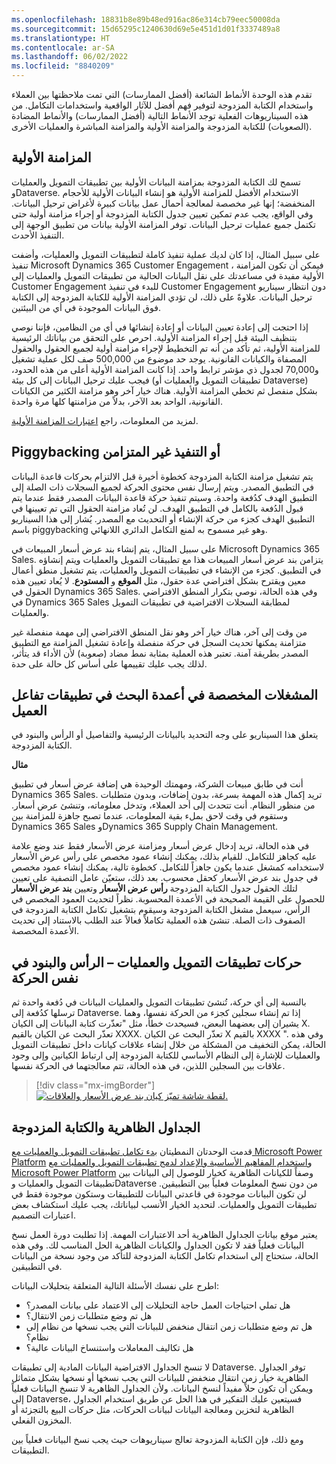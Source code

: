 ```yaml
---
ms.openlocfilehash: 18831b8e89b48ed916ac86e314cb79eec50008da
ms.sourcegitcommit: 15d65295c1240630d69e5e451d1d01f3337489a8
ms.translationtype: HT
ms.contentlocale: ar-SA
ms.lasthandoff: 06/02/2022
ms.locfileid: "8840209"
---
```

تقدم هذه الوحدة الأنماط الشائعة (أفضل الممارسات) التي تمت ملاحظتها بين العملاء واستخدام الكتابة المزدوجة لتوفير فهم أفضل للآثار الواقعية واستخدامات التكامل. من هذه السيناريوهات الفعلية توجد الأنماط التالية (أفضل الممارسات) والأنماط المضادة (الصعوبات) للكتابة المزدوجة والمزامنة الأولية والمزامنة المباشرة والعمليات الأخرى. 

## <a name="initial-sync"></a>المزامنة الأولية
تسمح لك الكتابة المزدوجة بمزامنة البيانات الأولية بين تطبيقات التمويل والعمليات وDataverse. الاستخدام الأفضل للمزامنة الأولية هو إنشاء البيانات الأولية للأحجام المنخفضة؛ إنها غير مخصصة لمعالجة أحمال عمل بيانات كبيرة لأغراض ترحيل البيانات. وفي الواقع، يجب عدم تمكين تعيين جدول الكتابة المزدوجة أو إجراء مزامنة أولية حتى تكتمل جميع عمليات ترحيل البيانات. توفر المزامنة الأولية بيانات من تطبيق الوجهة إلى التنفيذ الأحدث.

على سبيل المثال، إذا كان لديك عملية تنفيذ كاملة لتطبيقات التمويل والعمليات، وأضفت تنفيذ Microsoft Dynamics 365 Customer Engagement ، فيمكن أن تكون المزامنة الأولية مفيدة في مساعدتك على نقل البيانات الحالية من تطبيقات التمويل والعمليات إلى Customer Engagement للبدء في تنفيذ Customer Engagement دون انتظار سيناريو ترحيل البيانات. علاوةً على ذلك، لن تؤدي المزامنة الأولية للكتابة المزدوجة إلى الكتابة فوق البيانات الموجودة في أي من البيئتين.

إذا احتجت إلى إعادة تعيين البيانات أو إعادة إنشائها في أي من النظامين، فإننا نوصي بتنظيف البيئة قبل إجراء المزامنة الأولية. احرص على التحقق من بياناتك الرئيسية للمزامنة الأولية، ثم تأكد من أنه تم التخطيط لإجراء مزامنة أولية لجميع الحقول والحقول المصفاة والكيانات القانونية. يوجد حد موضوع من 500,000 صف لكل عملية تشغيل و70,000 لجدول ذي مؤشر ترابط واحد. إذا كانت المزامنة الأولية أعلى من هذه الحدود، فيجب عليك ترحيل البيانات إلى كل بيئة (تطبيقات التمويل والعمليات أو Dataverse) بشكل منفصل ثم تخطي المزامنة الأولية. هناك خيار آخر وهو مزامنة الكثير من الكيانات القانونية، الواحد بعد الآخر، بدلاً من مزامنتها كلها مرة واحدة. 

لمزيد من المعلومات، راجع [اعتبارات المزامنة الأولية](/dynamics365/fin-ops-core/dev-itpro/data-entities/dual-write/initial-sync-guidance/?azure-portal=true). 

## <a name="piggybacking-or-async-implementation"></a>Piggybacking أو التنفيذ غير المتزامن
يتم تشغيل مزامنة الكتابة المزدوجة كخطوة أخيرة قبل الالتزام بحركات قاعدة البيانات في التطبيق المصدر. ويتم إرسال نفس محتوى الحركة لجميع السجلات ذات الصلة إلى التطبيق الهدف كدُفعة واحدة. وسيتم تنفيذ حركة قاعدة البيانات المصدر فقط عندما يتم قبول الدُفعة بالكامل في التطبيق الهدف. لن تُعاد مزامنة الحقول التي تم تعيينها في التطبيق الهدف كجزء من حركة الإنشاء أو التحديث مع المصدر. يُشار إلى هذا السيناريو باسم piggybacking وهو غير مسموح به لمنع التكامل الدائري اللانهائي. 

على سبيل المثال، يتم إنشاء بند عرض أسعار المبيعات في Microsoft Dynamics 365 Sales. يتزامن بند عرض أسعار المبيعات هذا مع تطبيقات التمويل والعمليات ويتم إنشاؤه في التطبيق. كجزء من الإنشاء في تطبيقات التمويل والعمليات، يتم تشغيل منطق أعمال معين ويقترح بشكل افتراضي عدة حقول، مثل **الموقع** و **المستودع**. لا يُعاد تعيين هذه الحقول في Dynamics 365 Sales. وفي هذه الحالة، نوصي بتكرار المنطق الافتراضي في Dynamics 365 Sales لمطابقة السجلات الافتراضية في تطبيقات التمويل والعمليات. 

من وقت إلى آخر، هناك خيار آخر وهو نقل المنطق الافتراضي إلى مهمة منفصلة غير متزامنة يمكنها تحديث السجل في حركة منفصلة وإعادة تشغيل المزامنة مع التطبيق المصدر بطريقة آمنة. تعتبر هذه العملية بمثابة نمط مضاد (صعوبة) لأن الأداء قد يتأثر، لذلك يجب عليك تقييمها على أساس كل حالة على حدة. 

## <a name="custom-triggers-on-lookup-columns-in-customer-engagement-apps"></a>المشغلات المخصصة في أعمدة البحث في تطبيقات تفاعل العميل
يتعلق هذا السيناريو على وجه التحديد بالبيانات الرئيسية والتفاصيل أو الرأس والبنود في الكتابة المزدوجة. 

**مثال**

أنت في طابق مبيعات الشركة، ومهمتك الوحيدة هي إضافة عرض أسعار في تطبيق Dynamics 365 Sales. تريد إكمال هذه المهمة بسرعة، بدون إضافات، وبدون متطلبات من منظور النظام. أنت تتحدث إلى أحد العملاء، وتدخل معلوماته، وتنشئ عرض أسعار. وستقوم في وقت لاحق بملء بقية المعلومات، عندما تصبح جاهزة للمزامنة بين Dynamics 365 Sales وDynamics 365 Supply Chain Management. 

في هذه الحالة، تريد إدخال عرض أسعار ومزامنة عرض الأسعار فقط عند وضع علامة عليه كجاهز للتكامل. للقيام بذلك، يمكنك إنشاء عمود مخصص على رأس عرض الأسعار لاستخدامه كمشغل عندما يكون جاهزاً للتكامل. كخطوة تالية، يمكنك إنشاء عمود مخصص في جدول بند عرض الأسعار كحقل محسوب. بعد ذلك، ستعيّن عامل التصفية على تعيين جدول الكتابة المزدوجة **رأس عرض الأسعار** وتعيين **بند عرض الأسعار‏‎** لتلك الحقول للحصول على القيمة الصحيحة في الأعمدة المحسوبة. نظراً لتحديث العمود المخصص في الرأس، سيعمل مشغل الكتابة المزدوجة وسيقوم بتشغيل تكامل الكتابة المزدوجة في الصفوف ذات الصلة. تنشئ هذه العملية تكاملاً فعالاً عند الطلب بالاستناد إلى تحديث الأعمدة المخصصة. 

## <a name="finance-and-operations-apps-transactions--header-and-lines-in-the-same-transaction"></a>حركات تطبيقات التمويل والعمليات – الرأس والبنود في نفس الحركة
بالنسبة إلى أي حركة، تُنشئ تطبيقات التمويل والعمليات البيانات في دُفعة واحدة ثم ترسلها كدُفعة إلى Dataverse. إذا تم إنشاء سجلين كجزء من الحركة نفسها، وهما يشيران إلى بعضهما البعض، فسيحدث خطأ، مثل "تعذّرت كتابة البيانات إلى الكيان X. تعذّر البحث عن الكيان بالقيم XXXX. تعذّر البحث عن الكيان X بالقيم XXXX ". وفي هذه الحالة، يمكن التخفيف من المشكلة من خلال إنشاء علاقات كيانات داخل تطبيقات التمويل والعمليات للإشارة إلى النظام الأساسي للكتابة المزدوجة إلى ارتباط الكيانين وإلى وجود علاقات بين السجلين اللذين، في هذه الحالة، تتم معالجتهما في الحركة نفسها. 
  
> [!div class="mx-imgBorder"]
> [![لقطة شاشة تميّز كيان بند عرض الأسعار والعلاقات.](../media/sales-order-line-entity.png)](../media/sales-order-line-entity.png#lightbox)

## <a name="virtual-tables-and-dual-write"></a>الجداول الظاهرية والكتابة المزدوجة‬
قدمت الوحدتان النمطيتان [بدء تكامل تطبيقات التمويل والعمليات مع Microsoft Power Platform](/learn/modules/get-started-integrate-finance-operations-power-platform/?azure-portal=true) و[استخدام المفاهيم الأساسية والإعداد لدمج تطبيقات التمويل والعمليات مع Microsoft Power Platform](/learn/modules/key-concepts-integrate-finance-operations-power-platform/?azure-portal=true) وصفاً للكيانات الظاهرية كخيار للوصول إلى البيانات بين تطبيقات التمويل والعمليات وDataverse من دون نسخ المعلومات فعلياً بين التطبيقين. لن تكون البيانات موجودة في قاعدتي البيانات للتطبيقات وستكون موجودة فقط في تطبيقات التمويل والعمليات. لتحديد الخيار الأنسب لبياناتك، يجب عليك استكشاف بعض اعتبارات التصميم. 

يعتبر موقع بيانات الجداول الظاهرية أحد الاعتبارات المهمة. إذا تطلبت دورة العمل نسخ البيانات فعلياً فقد لا تكون الجداول والكيانات الظاهرية الحل المناسب لك. وفي هذه الحالة، ستحتاج إلى استخدام تكامل الكتابة المزدوجة للتأكد من وجود نسخة من البيانات في التطبيقين. 

اطرح على نفسك الأسئلة التالية المتعلقة بتحليلات البيانات: 
- هل تملي احتياجات العمل حاجة التحليلات إلى الاعتماد على بيانات المصدر؟ 
- هل تم وضع متطلبات زمن الانتقال؟ 
- هل تم وضع متطلبات زمن انتقال منخفض للبيانات التي يجب نسخها من نظام إلى نظام؟ 
- هل تكاليف المعاملات واستنساخ البيانات عالية؟

لا تنسخ الجداول الافتراضية البيانات المادية إلى تطبيقات Dataverse. توفر الجداول الظاهرية خيار زمن انتقال منخفض للبيانات التي يجب نسخها أو نسخها بشكل متماثل ويمكن أن تكون حلاً مفيداً لنسخ البيانات. ولأن الجداول الظاهرية لا تنسخ البيانات فعلياً إلى Dataverse، فسيتعين عليك التفكير في هذا الحل عن طريق استخدام الجداول الظاهرية لتخزين ومعالجة البيانات لبيانات الحركات، مثل حركات البيع بالتجزئة أو المخزون الفعلي. 

ومع ذلك، فإن الكتابة المزدوجة تعالج سيناريوهات حيث يجب نسخ البيانات فعلياً بين التطبيقات. 
